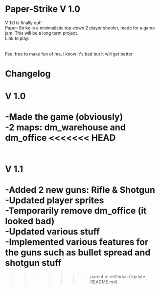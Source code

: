 # Paper-Strike V 1.0
V 1.0 is finally out!
<br>
Paper-Strike is a minimalistic top-down 2 player shooter, made for a game jam. This will be a long term project. 
<br>
Link to play:
<br>
<add link later>
<br>
<br>
Feel free to make fun of me, i know it's bad but it will get better

# Changelog
V 1.0
<br>
<br>
-Made the game (obviously)
<br>
-2 maps: dm_warehouse and dm_office
<<<<<<< HEAD
<br>
<br>
<br>
V 1.1
<br>
<br>
-Added 2 new guns: Rifle & Shotgun
<br>
-Updated player sprites
<br>
-Temporarily remove dm_office (it looked bad)
<br>
-Updated various stuff
<br>
-Implemented various features for the guns such as bullet spread and shotgun stuff
=======
>>>>>>> parent of e52bdcc (Update README.md)
